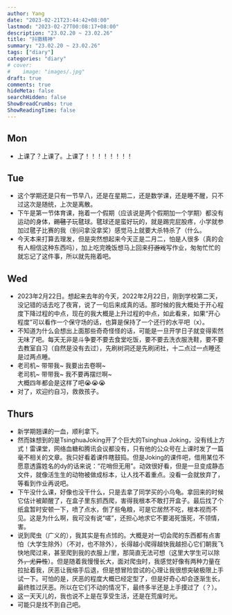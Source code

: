 ```yaml
---
author: Yang
date: "2023-02-21T23:44:42+08:00"
lastmod: "2023-02-27T00:08:17+08:00"
description: "23.02.20 ~ 23.02.26"
title: "抖擞精神"
summary: "23.02.20 ~ 23.02.26"
tags: ["diary"]
categories: "diary"
# cover: 
#    image: "images/.jpg"
draft: true
comments: true
hideMeta: false
searchHidden: false
ShowBreadCrumbs: true
ShowReadingTime: false
---
```


## Mon

- 上课了？上课了。上课了！！！！！！！！

## Tue

- 这个学期还是只有一节早八，还是在星期二，还是数学课，还是睡不醒，只不过这次是随统，上次是离散。
- 下午是第一节体育课，拖着一个假期（应该说是两个假期加一个学期）都没有运动的身体，<del>踢毽子</del>玩毽球。毽球还是蛮好玩的，就是踢完屁股疼，小学就参加过毽子比赛的我（别问拿没拿奖）感觉马上就要大杀特杀了（什么。
- 今天本来打算去理发，但是突然想起来今天正是二月二，怕是人很多（真的会有人相信这种东西吗），加上吃完晚饭想马上回来<del>打游戏</del>写作业，匆匆忙忙的就忘记了这件事，所以就先拖着吧。

## Wed

- 2023年2月22日。想起来去年的今天，2022年2月22日，刚到学校第二天，没记错的话去吃了夜宵，说了一句后来成真的话。那时候的我大概处于开心程度下降过程的中点，现在的我大概是上升过程的中点，如此看来，如果“开心程度”可以看作一个保守场的话，也算是保持了一个还行的水平吧（x）。
- 不知道为什么会想出上面那些奇奇怪怪的话，可能是一旦开学日子就变得索然无味了吧。每天无非是斗争要不要去食堂吃饭，要不要去洗衣服洗鞋，要不要去教室自习（自然是没有去过），先刷树洞还是先刷闭社，十二点过一点睡还是过两点睡。
- 老司机~ 带带我~ 我要出去卷啊~  
  老司机~ 带带我~ 我不要再摆烂啊~  
  大概四年都会是这样了吧😭😭😭
- 对了，欢迎约自习，救救孩子。

## Thurs

- 新学期翘课的一血，顺利拿下。
- 然而妹想到的是TsinghuaJoking开了个巨大的Tsinghua Joking，没有线上方式！雷课堂，网络血糖和腾讯会议都没有，只有他的公众号在上课时发了一篇毫不相关的文章。我只好看着课件瞎鼓捣。但是Joking的课件吧，借用某位不愿意透露姓名的dy的话来说：“花哨但无用”。动效很好看，但是一旦变成静态文件，就像活生生的动物被做成标本，让人找不着重点。没看一会就放弃了，等看到作业再说吧。
- 下午没什么课，好像也没干什么，只是去拿了同学买的小乌龟。拿回来的时候它估计被颠醒了，在盒子里东抓西爬，害得我根本不敢打开盒子。最后找了个纸盒暂时安顿一下，喷了点水，倒了些龟粮，可是它居然不吃，根本视而不见。这是为什么啊，我可没有说“嗟”，还担心地求它不要渴死饿死，不领情，害。
- 说到爬虫（广义的），我其实是有点怵的。大概是对一切会爬的东西都有点害怕（大学生除外）（不对，也不除外），长得越小爬得越快我越担心它们朝我飞快地爬过来，甚至爬到我的衣服上/里，那简直无法可想（这里大学生可以除外<del>，尤异性</del>）。但是随着我慢慢长大，面对爬虫时，我感觉好像有两种力量在拉扯着我，厌恶让我缩手后退，但是想冒险尝试的心理让我很想突破极限上手试一下。可怕的是，厌恶的程度大概已经定型了，但是好奇心却会逐渐生长，最终胜过厌恶。所以在它们不动的情况下，最终多半还是上手摸过了（？）。
- 这一天天儿的，我也说不上是在享受生活，还是在荒废时光。
- 可能只是找不到自己吧。
